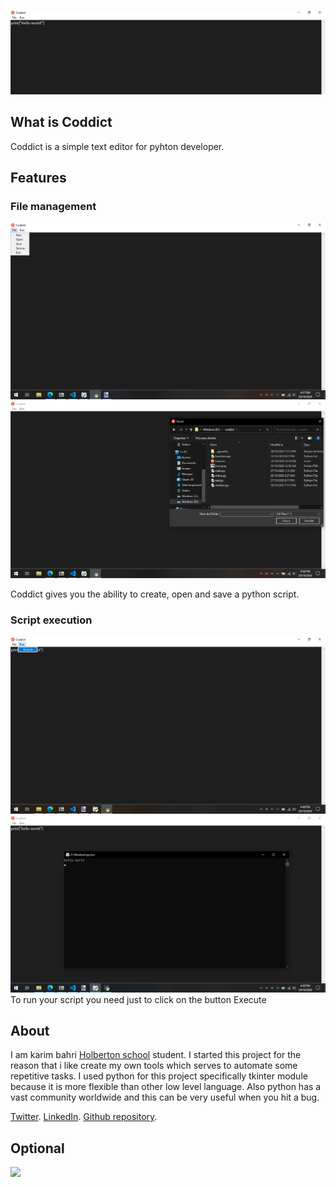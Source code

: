 ![](background.png)
## What is Coddict

Coddict is a simple text editor for pyhton developer.

## Features
###       File management
![](fileStorage.png)
![](open.png)

Coddict gives you the ability to create, open and save a python script.

###       Script execution
![](execute.png)
![](console.png)
To run your script you need just to click on the button Execute


## About
I am karim bahri [Holberton school](https://www.holbertonschool.com/tn/fr) student.
I started this project for the reason that i like create my own tools which serves to automate some repetitive tasks.
I used python for this project specifically tkinter module because it is more flexible than other low level language.
Also python has a vast community worldwide and this can be very useful when you hit a bug.

[Twitter](https://twitter.com/karimba06792328).
[LinkedIn](https://www.linkedin.com/in/karim-bahri-201a5b1a1/).
[Github repository](https://github.com/GEEK1050/Coddict).

## Optional
![](https://www.youtube.com/watch?v=haUhJ4APO5E)
